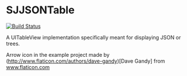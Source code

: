 # SJJSONTable

[![Build Status](https://travis-ci.org/Sjoerdjanssenen/SJJSONTable.svg?branch=master)](https://travis-ci.org/Sjoerdjanssenen/SJJSONTable)

A UITableView implementation specifically meant for displaying JSON or trees.



Arrow icon in the example project made by (http://www.flaticon.com/authors/dave-gandy)[Dave Gandy] from www.flaticon.com 
